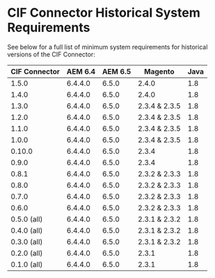 # CIF Connector Historical System Requirements

See below for a full list of minimum system requirements for historical versions of the CIF Connector:

| CIF Connector | AEM 6.4 | AEM 6.5 | Magento | Java |
|---------------|---------|---------|---------|------|
| 1.5.0         | 6.4.4.0 | 6.5.0   | 2.4.0   | 1.8  |
| 1.4.0         | 6.4.4.0 | 6.5.0   | 2.4.0   | 1.8  |
| 1.3.0         | 6.4.4.0 | 6.5.0   | 2.3.4 & 2.3.5   | 1.8  |
| 1.2.0         | 6.4.4.0 | 6.5.0   | 2.3.4 & 2.3.5   | 1.8  |
| 1.1.0         | 6.4.4.0 | 6.5.0   | 2.3.4 & 2.3.5   | 1.8  |
| 1.0.0         | 6.4.4.0 | 6.5.0   | 2.3.4 & 2.3.5   | 1.8  |
| 0.10.0        | 6.4.4.0 | 6.5.0   | 2.3.4   | 1.8  |
| 0.9.0         | 6.4.4.0 | 6.5.0   | 2.3.4   | 1.8  |
| 0.8.1         | 6.4.4.0 | 6.5.0   | 2.3.2 & 2.3.3   | 1.8  |
| 0.8.0         | 6.4.4.0 | 6.5.0   | 2.3.2 & 2.3.3   | 1.8  |
| 0.7.0         | 6.4.4.0 | 6.5.0   | 2.3.2 & 2.3.3   | 1.8  |
| 0.6.0         | 6.4.4.0 | 6.5.0   | 2.3.2 & 2.3.3   | 1.8  |
| 0.5.0 (all)   | 6.4.4.0 | 6.5.0   | 2.3.1 & 2.3.2   | 1.8  |
| 0.4.0 (all)   | 6.4.4.0 | 6.5.0   | 2.3.1 & 2.3.2   | 1.8  |
| 0.3.0 (all)   | 6.4.4.0 | 6.5.0   | 2.3.1 & 2.3.2   | 1.8  |
| 0.2.0 (all)   | 6.4.4.0 | 6.5.0   | 2.3.1   | 1.8  |
| 0.1.0 (all)   | 6.4.4.0 | 6.5.0   | 2.3.1   | 1.8  |
